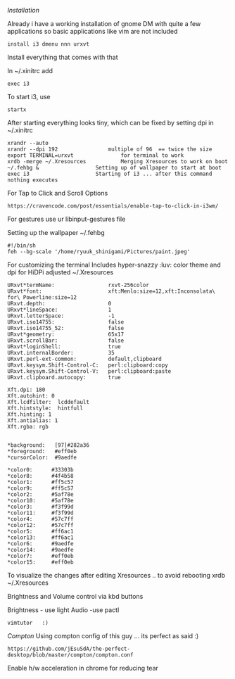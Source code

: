 *Installation*

Already i have a working installation of gnome DM with quite a few applications so basic applications like vim are not included

	install i3 dmenu nnn urxvt

Install everything that comes with that

In ~/.xinitrc add

	exec i3 
		
To start i3, use

	startx

After starting everything looks tiny, which can be fixed by setting dpi in ~/.xinitrc

	xrandr --auto
	xrandr --dpi 192		 		multiple of 96	== twice the size
	export TERMINAL=urxvt				for terminal to work
	xrdb -merge ~/.Xresources			Merging Xresources to work on boot
	~/.fehbg &					Setting up of wallpaper to start at boot
	exec i3						Starting of i3 ... after this command nothing executes

For Tap to Click and Scroll Options
	
	https://cravencode.com/post/essentials/enable-tap-to-click-in-i3wm/

For gestures use ur libinput-gestures file

Setting up the wallpaper
~/.fehbg

	#!/bin/sh
	feh --bg-scale '/home/ryuuk_shinigami/Pictures/paint.jpeg'

For customizing the terminal    Includes hyper-snazzy :luv: color theme and dpi for HiDPi adjusted
~/.Xresources

	URxvt*termName:                 rxvt-256color
	URxvt*font:                     xft:Menlo:size=12,xft:Inconsolata\ for\ Powerline:size=12
	URxvt.depth:                    0
	URxvt*lineSpace:                1
	URxvt.letterSpace:              -1
	URxvt.iso14755:                 false
	URxvt.iso14755_52:              false
	URxvt*geometry:                 65x17
	URxvt.scrollBar:                false
	URxvt*loginShell:               true
	URxvt.internalBorder:           35
	URxvt.perl-ext-common:          default,clipboard
	URxvt.keysym.Shift-Control-C:   perl:clipboard:copy
	URxvt.keysym.Shift-Control-V:   perl:clipboard:paste
	URxvt.clipboard.autocopy:       true

	Xft.dpi: 180 
	Xft.autohint: 0
	Xft.lcdfilter:  lcddefault
	Xft.hintstyle:  hintfull
	Xft.hinting: 1
	Xft.antialias: 1
	Xft.rgba: rgb


	*background:   [97]#282a36
	*foreground:   #eff0eb
	*cursorColor:  #9aedfe

	*color0:      #33303b
	*color8:      #4f4b58
	*color1:      #ff5c57
	*color9:      #ff5c57
	*color2:      #5af78e
	*color10:     #5af78e
	*color3:      #f3f99d
	*color11:     #f3f99d
	*color4:      #57c7ff
	*color12:     #57c7ff
	*color5:      #ff6ac1
	*color13:     #ff6ac1
	*color6:      #9aedfe
	*color14:     #9aedfe
	*color7:      #eff0eb
	*color15:     #eff0eb


To visualize the changes after editing Xresources  .. to avoid rebooting
	xrdb ~/.Xresources
	
Brightness and Volume control via kbd buttons 

Brightness - use light
Audio -use pactl

	vimtutor   :)

*Compton*
Using compton config of this guy ... its perfect as said :)

	https://github.com/jEsuSdA/the-perfect-desktop/blob/master/compton/compton.conf

Enable h/w acceleration in chrome for reducing tear
